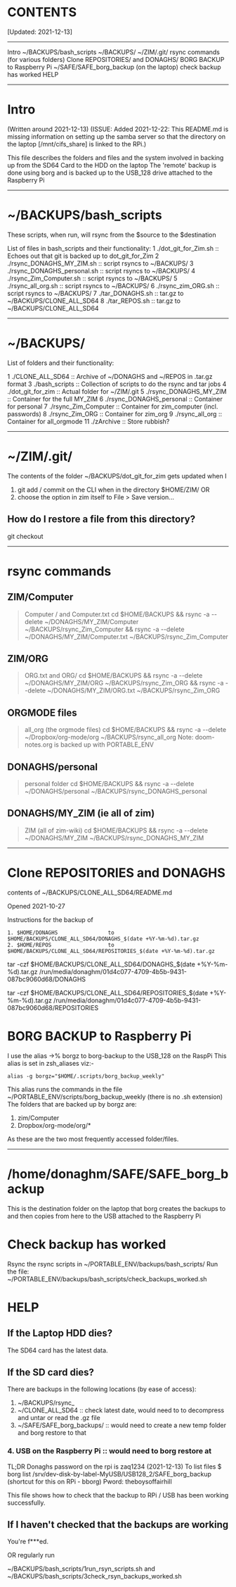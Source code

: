# CONTENTS
[Updated: 2021-12-13]

______________________________________________________________________
Intro
~/BACKUPS/bash_scripts
~/BACKUPS/<folders>
~/ZIM/.git/
rsync commands (for various folders)
Clone REPOSITORIES/ and DONAGHS/
BORG BACKUP to Raspberry Pi
~/SAFE/SAFE_borg_backup (on the laptop)
check backup has worked
HELP


______________________________________________________________________
# Intro

(Written around 2021-12-13)
(ISSUE: Added 2021-12-22:  This README.md is missing information on setting up the samba server so that the directory on the laptop [/mnt/cifs_share] is linked to the RPi.)

This file describes the folders and files and the system involved in backing up from the SD64 Card to the HDD on the laptop
The 'remote' backup is done using borg and is backed up to the USB_128 drive attached to the Raspberry Pi
______________________________________________________________________
# ~/BACKUPS/bash_scripts

These scripts, when run, will rsync from the $source to the $destination

List of files in bash_scripts and their functionality:
1	./dot_git_for_Zim.sh            :: Echoes out that git is backed up to dot_git_for_Zim
2	./rsync_DONAGHS_MY_ZIM.sh       :: script rsyncs to ~/BACKUPS/
3	./rsync_DONAGHS_personal.sh     :: script rsyncs to ~/BACKUPS/
4	./rsync_Zim_Computer.sh         :: script rsyncs to ~/BACKUPS/
5	./rsync_all_org.sh              :: script rsyncs to ~/BACKUPS/
6	./rsync_zim_ORG.sh              :: script rsyncs to ~/BACKUPS/
7	./tar_DONAGHS.sh                :: tar.gz to ~/BACKUPS/CLONE_ALL_SD64
8	./tar_REPOS.sh                  :: tar.gz to ~/BACKUPS/CLONE_ALL_SD64

______________________________________________________________________
# ~/BACKUPS/<folders>

List of folders and their functionality:

1	./CLONE_ALL_SD64                :: Archive of ~/DONAGHS and ~/REPOS in .tar.gz format
3	./bash_scripts                  :: Collection of scripts to do the rsync and tar jobs
4	./dot_git_for_zim               :: Actual folder for ~/ZIM/.git
5	./rsync_DONAGHS_MY_ZIM          :: Container for the full MY_ZIM
6	./rsync_DONAGHS_personal        :: Container for personal
7	./rsync_Zim_Computer            :: Container for zim_computer (incl. passwords)
8	./rsync_Zim_ORG                 :: Container for zim_org
9	./rsync_all_org                 :: Container for all_orgmode
11	./zArchive                      :: Store rubbish?


______________________________________________________________________
# ~/ZIM/.git/

The contents of the folder ~/BACKUPS/dot_git_for_zim gets updated when I 
1. git add / commit on the CLI when in the directory $HOME/ZIM/
OR
2. choose the option in zim itself to File > Save version...

## How do I restore a file from this directory?
git checkout <hash> <filename>
______________________________________________________________________
# rsync commands 

## ZIM/Computer
> Computer / and Computer.txt
cd $HOME/BACKUPS && rsync -a --delete ~/DONAGHS/MY_ZIM/Computer ~/BACKUPS/rsync_Zim_Computer && rsync -a --delete ~/DONAGHS/MY_ZIM/Computer.txt ~/BACKUPS/rsync_Zim_Computer

## ZIM/ORG
> ORG.txt and ORG/
cd $HOME/BACKUPS && rsync -a --delete ~/DONAGHS/MY_ZIM/ORG ~/BACKUPS/rsync_Zim_ORG && rsync -a --delete ~/DONAGHS/MY_ZIM/ORG.txt ~/BACKUPS/rsync_Zim_ORG

## ORGMODE files
> all_org (the orgmode files)
cd $HOME/BACKUPS && rsync -a --delete ~/Dropbox/org-mode/org ~/BACKUPS/rsync_all_org
Note: doom-notes.org is backed up with PORTABLE_ENV

## DONAGHS/personal
> personal folder
cd $HOME/BACKUPS && rsync -a --delete ~/DONAGHS/personal ~/BACKUPS/rsync_DONAGHS_personal

## DONAGHS/MY_ZIM   (ie all of zim)
> ZIM   (all of zim-wiki)
cd $HOME/BACKUPS && rsync -a --delete ~/DONAGHS/MY_ZIM ~/BACKUPS/rsync_DONAGHS_MY_ZIM

______________________________________________________________________
# Clone REPOSITORIES and DONAGHS

contents of ~/BACKUPS/CLONE_ALL_SD64/README.md


Opened 2021-10-27

Instructions for the backup of 

    1. $HOME/DONAGHS                to                  $HOME/BACKUPS/CLONE_ALL_SD64/DONAGHS_$(date +%Y-%m-%d).tar.gz 
    2. $HOME/REPOS                  to                  $HOME/BACKUPS/CLONE_ALL_SD64/REPOSITORIES_$(date +%Y-%m-%d).tar.gz 

tar -czf $HOME/BACKUPS/CLONE_ALL_SD64/DONAGHS_$(date +%Y-%m-%d).tar.gz /run/media/donaghm/01d4c077-4709-4b5b-9431-087bc9060d68/DONAGHS

tar -czf $HOME/BACKUPS/CLONE_ALL_SD64/REPOSITORIES_$(date +%Y-%m-%d).tar.gz /run/media/donaghm/01d4c077-4709-4b5b-9431-087bc9060d68/REPOSITORIES

# BORG BACKUP to Raspberry Pi

I use the alias ->% borgz to borg-backup to the USB_128 on the RaspPi
This alias is set in zsh_aliases viz:-

    alias -g borgz="$HOME/.scripts/borg_backup_weekly"

This alias runs the commands in the file
~/PORTABLE_ENV/scripts/borg_backup_weekly  (there is no .sh extension)
The folders that are backed up by borgz are:

1. zim/Computer
2. Dropbox/org-mode/org/*

As these are the two most frequently accessed folder/files.

______________________________________________________________________
# /home/donaghm/SAFE/SAFE_borg_backup

This is the destination folder on the laptop that borg creates the backups to and then copies from here to the USB attached to the Raspberry Pi


# Check backup has worked

Rsync the rsync scripts in ~/PORTABLE_ENV/backups/bash_scripts/
Run the file:
~/PORTABLE_ENV/backups/bash_scripts/check_backups_worked.sh

# HELP

## If the Laptop HDD dies?

The SD64 card has the latest data.

## If the SD card dies?

There are backups in the following locations (by ease of access):
1. ~/BACKUPS/rsync_<folders>
2. ~/CLONE_ALL_SD64                     :: check latest date, would need to to decompress and untar or read the .gz file
3. ~/SAFE/SAFE_borg_backups/<folders>   :: would need to create a new temp folder and borg restore to that
### 4. USB on the Raspberry Pi              :: would need to borg restore at 

  TL;DR
  Donaghs password on the rpi is zaq1234 (2021-12-13) 
  To list files
  $ borg list /srv/dev-disk-by-label-MyUSB/USB128_2/SAFE_borg_backup
  (shortcut for this on RPi - bborg)
  Pword: theboysoffairhill
  
  This file shows how to check that the backup to RPi / USB has been working successfully.

## If I haven't checked that the backups are working

You're f***ed.

OR regularly run

~/BACKUPS/bash_scripts/1run_rsyn_scripts.sh
and
~/BACKUPS/bash_scripts/3check_rsyn_backups_worked.sh


